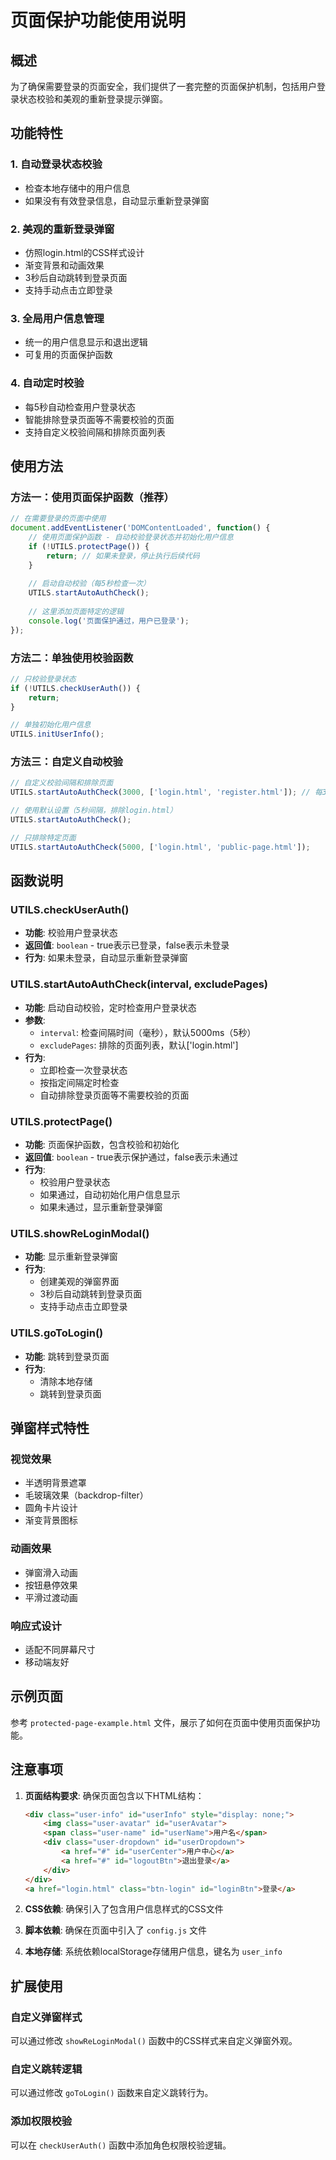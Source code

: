 # 页面保护功能使用说明

## 概述

为了确保需要登录的页面安全，我们提供了一套完整的页面保护机制，包括用户登录状态校验和美观的重新登录提示弹窗。

## 功能特性

### 1. 自动登录状态校验
- 检查本地存储中的用户信息
- 如果没有有效登录信息，自动显示重新登录弹窗

### 2. 美观的重新登录弹窗
- 仿照login.html的CSS样式设计
- 渐变背景和动画效果
- 3秒后自动跳转到登录页面
- 支持手动点击立即登录

### 3. 全局用户信息管理
- 统一的用户信息显示和退出逻辑
- 可复用的页面保护函数

### 4. 自动定时校验
- 每5秒自动检查用户登录状态
- 智能排除登录页面等不需要校验的页面
- 支持自定义校验间隔和排除页面列表

## 使用方法

### 方法一：使用页面保护函数（推荐）

```javascript
// 在需要登录的页面中使用
document.addEventListener('DOMContentLoaded', function() {
    // 使用页面保护函数 - 自动校验登录状态并初始化用户信息
    if (!UTILS.protectPage()) {
        return; // 如果未登录，停止执行后续代码
    }
    
    // 启动自动校验（每5秒检查一次）
    UTILS.startAutoAuthCheck();
    
    // 这里添加页面特定的逻辑
    console.log('页面保护通过，用户已登录');
});
```

### 方法二：单独使用校验函数

```javascript
// 只校验登录状态
if (!UTILS.checkUserAuth()) {
    return;
}

// 单独初始化用户信息
UTILS.initUserInfo();
```

### 方法三：自定义自动校验

```javascript
// 自定义校验间隔和排除页面
UTILS.startAutoAuthCheck(3000, ['login.html', 'register.html']); // 每3秒检查一次

// 使用默认设置（5秒间隔，排除login.html）
UTILS.startAutoAuthCheck();

// 只排除特定页面
UTILS.startAutoAuthCheck(5000, ['login.html', 'public-page.html']);
```

## 函数说明

### UTILS.checkUserAuth()
- **功能**: 校验用户登录状态
- **返回值**: `boolean` - true表示已登录，false表示未登录
- **行为**: 如果未登录，自动显示重新登录弹窗

### UTILS.startAutoAuthCheck(interval, excludePages)
- **功能**: 启动自动校验，定时检查用户登录状态
- **参数**: 
  - `interval`: 检查间隔时间（毫秒），默认5000ms（5秒）
  - `excludePages`: 排除的页面列表，默认['login.html']
- **行为**: 
  - 立即检查一次登录状态
  - 按指定间隔定时检查
  - 自动排除登录页面等不需要校验的页面

### UTILS.protectPage()
- **功能**: 页面保护函数，包含校验和初始化
- **返回值**: `boolean` - true表示保护通过，false表示未通过
- **行为**: 
  - 校验用户登录状态
  - 如果通过，自动初始化用户信息显示
  - 如果未通过，显示重新登录弹窗

### UTILS.showReLoginModal()
- **功能**: 显示重新登录弹窗
- **行为**: 
  - 创建美观的弹窗界面
  - 3秒后自动跳转到登录页面
  - 支持手动点击立即登录

### UTILS.goToLogin()
- **功能**: 跳转到登录页面
- **行为**: 
  - 清除本地存储
  - 跳转到登录页面

## 弹窗样式特性

### 视觉效果
- 半透明背景遮罩
- 毛玻璃效果（backdrop-filter）
- 圆角卡片设计
- 渐变背景图标

### 动画效果
- 弹窗滑入动画
- 按钮悬停效果
- 平滑过渡动画

### 响应式设计
- 适配不同屏幕尺寸
- 移动端友好

## 示例页面

参考 `protected-page-example.html` 文件，展示了如何在页面中使用页面保护功能。

## 注意事项

1. **页面结构要求**: 确保页面包含以下HTML结构：
   ```html
   <div class="user-info" id="userInfo" style="display: none;">
       <img class="user-avatar" id="userAvatar">
       <span class="user-name" id="userName">用户名</span>
       <div class="user-dropdown" id="userDropdown">
           <a href="#" id="userCenter">用户中心</a>
           <a href="#" id="logoutBtn">退出登录</a>
       </div>
   </div>
   <a href="login.html" class="btn-login" id="loginBtn">登录</a>
   ```

2. **CSS依赖**: 确保引入了包含用户信息样式的CSS文件

3. **脚本依赖**: 确保在页面中引入了 `config.js` 文件

4. **本地存储**: 系统依赖localStorage存储用户信息，键名为 `user_info`

## 扩展使用

### 自定义弹窗样式
可以通过修改 `showReLoginModal()` 函数中的CSS样式来自定义弹窗外观。

### 自定义跳转逻辑
可以通过修改 `goToLogin()` 函数来自定义跳转行为。

### 添加权限校验
可以在 `checkUserAuth()` 函数中添加角色权限校验逻辑。 